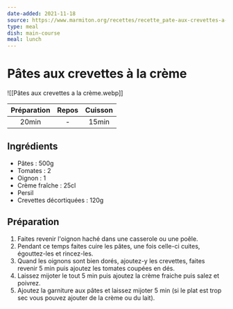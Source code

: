 ```yaml
---
date-added: 2021-11-18
source: https://www.marmiton.org/recettes/recette_pate-aux-crevettes-a-la-creme_171330.aspx
type: meal
dish: main-course
meal: lunch
---
```


# Pâtes aux crevettes à la crème

![[Pâtes aux crevettes a la crème.webp]]

| Préparation | Repos | Cuisson |
|:-----------:|:-----:|:-------:|
|    20min    |   -   |  15min  |

## Ingrédients

- Pâtes : 500g
- Tomates : 2
- Oignon : 1
- Crème fraîche : 25cl
- Persil
- Crevettes décortiquées : 120g

## Préparation

1. Faites revenir l'oignon haché dans une casserole ou une poêle.
2. Pendant ce temps faites cuire les pâtes, une fois celle-ci cuites, égouttez-les et rincez-les.
3. Quand les oignons sont bien dorés, ajoutez-y les crevettes, faites revenir 5 min puis ajoutez les tomates coupées en dés.
4. Laissez mijoter le tout 5 min puis ajoutez la crème fraiche puis salez et poivrez.
5. Ajoutez la garniture aux pâtes et laissez mijoter 5 min (si le plat est trop sec vous pouvez ajouter de la crème ou du lait).

